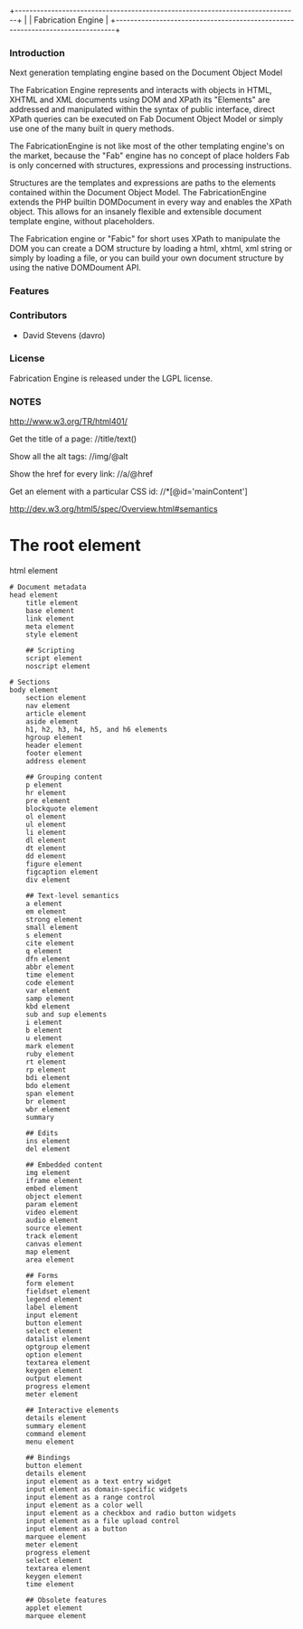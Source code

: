 +------------------------------------------------------------------------------+
|
|  Fabrication Engine
|
+------------------------------------------------------------------------------+

### Introduction

Next generation templating engine based on the Document Object Model

The Fabrication Engine represents and interacts with objects in HTML, XHTML and 
XML documents using DOM and XPath its "Elements" are addressed and manipulated 
within the syntax of public interface, direct XPath queries can be executed on 
Fab Document Object Model or simply use one of the many built in query methods.

The FabricationEngine is not like most of the other templating engine's on the 
market, because the "Fab" engine has no concept of place holders Fab is only 
concerned with structures, expressions and processing instructions. 

Structures are the templates and expressions are paths to the elements contained
within the Document Object Model. The FabricationEngine extends the PHP builtin 
DOMDocument in every way and enables the XPath object. This allows for an 
insanely flexible and extensible document template engine, without placeholders.

The Fabrication engine or "Fabic" for short uses XPath to manipulate the DOM you 
can create a DOM structure by loading a html, xhtml, xml string or simply by
loading a file, or you can build your own document structure by using the native
DOMDoument API.


### Features


### Contributors

* David Stevens (davro)


### License

Fabrication Engine is released under the LGPL license.


### NOTES

http://www.w3.org/TR/html401/


Get the title of a page:
//title/text()

Show all the alt tags:
//img/@alt

Show the href for every link:
//a/@href

Get an element with a particular CSS id:
//*[@id='mainContent']

http://dev.w3.org/html5/spec/Overview.html#semantics

# The root element
html element

    # Document metadata
    head element
        title element
        base element
        link element
        meta element
        style element

        ## Scripting
        script element
        noscript element

    # Sections
    body element
        section element
        nav element
        article element
        aside element
        h1, h2, h3, h4, h5, and h6 elements
        hgroup element
        header element
        footer element
        address element

        ## Grouping content
        p element
        hr element
        pre element
        blockquote element
        ol element
        ul element
        li element
        dl element
        dt element
        dd element
        figure element
        figcaption element
        div element

        ## Text-level semantics
        a element
        em element
        strong element
        small element
        s element
        cite element
        q element
        dfn element
        abbr element
        time element
        code element
        var element
        samp element
        kbd element
        sub and sup elements
        i element
        b element
        u element
        mark element
        ruby element
        rt element
        rp element
        bdi element
        bdo element
        span element
        br element
        wbr element
        summary

        ## Edits
        ins element
        del element

        ## Embedded content
        img element
        iframe element
        embed element
        object element
        param element
        video element
        audio element
        source element
        track element
        canvas element
        map element
        area element

        ## Forms
        form element
        fieldset element
        legend element
        label element
        input element
        button element
        select element
        datalist element
        optgroup element
        option element
        textarea element
        keygen element
        output element
        progress element
        meter element

        ## Interactive elements
        details element
        summary element
        command element
        menu element

        ## Bindings
        button element
        details element
        input element as a text entry widget
        input element as domain-specific widgets
        input element as a range control
        input element as a color well
        input element as a checkbox and radio button widgets
        input element as a file upload control
        input element as a button
        marquee element
        meter element
        progress element
        select element
        textarea element
        keygen element
        time element

        ## Obsolete features
        applet element
        marquee element
